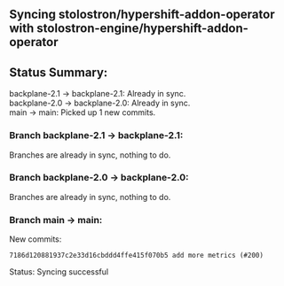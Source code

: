 ## Syncing stolostron/hypershift-addon-operator with stolostron-engine/hypershift-addon-operator

## Status Summary:

backplane-2.1 -> backplane-2.1: Already in sync.  
backplane-2.0 -> backplane-2.0: Already in sync.  
main -> main: Picked up 1 new commits.  

### Branch backplane-2.1 -> backplane-2.1:

Branches are already in sync, nothing to do.

### Branch backplane-2.0 -> backplane-2.0:

Branches are already in sync, nothing to do.

### Branch main -> main:

New commits:

```
7186d120881937c2e33d16cbddd4ffe415f070b5 add more metrics (#200)
```

Status: Syncing successful
